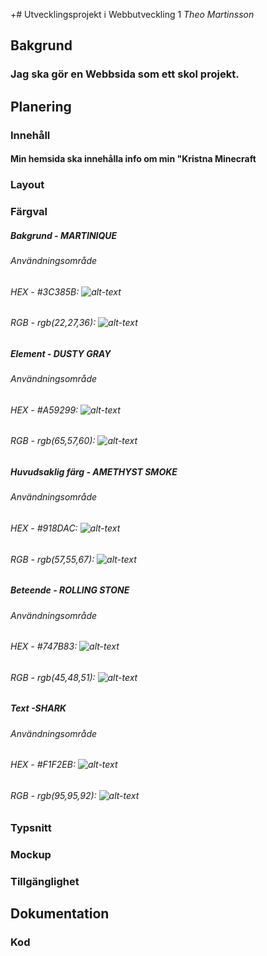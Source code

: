 +# Utvecklingsprojekt i Webbutveckling 1
*Theo Martinsson*

## Bakgrund
### Jag ska gör en Webbsida som ett skol projekt.
## Planering
### Innehåll
#### Min hemsida ska innehålla info om min "Kristna Minecraft 
### Layout
### Färgval

##### Bakgrund - MARTINIQUE
###### Användningsområde
###### HEX - #3C385B: ![alt-text](https://via.placeholder.com/30/3C385B/3C385B?Text=%20 "#3C385B")

###### RGB - rgb(22,27,36): ![alt-text](https://via.placeholder.com/30/3C385B/3C385B?Text=%20 "#3C385B")

##### Element - DUSTY GRAY
###### Användningsområde
###### HEX - #A59299: ![alt-text](https://via.placeholder.com/30/A59299/A59299?Text=%20 "#A59299")

###### RGB - rgb(65,57,60): ![alt-text](https://via.placeholder.com/30/A59299/A59299?Text=%20 "#A59299")

##### Huvudsaklig färg - AMETHYST SMOKE
###### Användningsområde
###### HEX - #918DAC: ![alt-text](https://via.placeholder.com/30/918DAC/918DAC?Text=%20 "#918DAC")

###### RGB - rgb(57,55,67): ![alt-text](https://via.placeholder.com/30/918DAC/918DAC?Text=%20 "#918DAC")

##### Beteende - ROLLING STONE
###### Användningsområde
###### HEX - #747B83: ![alt-text](https://via.placeholder.com/30/747B83/747B83?Text=%20 "#747B83")

###### RGB - rgb(45,48,51): ![alt-text](https://via.placeholder.com/30/747B83/747B83?Text=%20 "#747B83")

##### Text -SHARK
###### Användningsområde
###### HEX - #F1F2EB: ![alt-text](https://via.placeholder.com/30/F1F2EB/F1F2EB?Text=%20 "#F1F2EB")

###### RGB - rgb(95,95,92): ![alt-text](https://via.placeholder.com/30/F1F2EB/F1F2EB?Text=%20 "#F1F2EB")

### Typsnitt
### Mockup
### Tillgänglighet

## Dokumentation
### Kod	
